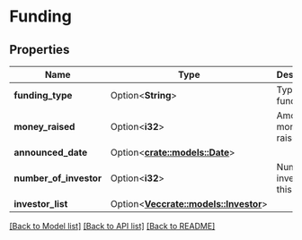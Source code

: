 # Funding

## Properties

Name | Type | Description | Notes
------------ | ------------- | ------------- | -------------
**funding_type** | Option<**String**> | Type of funding | [optional]
**money_raised** | Option<**i32**> | Amount of money raised | [optional]
**announced_date** | Option<[**crate::models::Date**](Date.md)> |  | [optional]
**number_of_investor** | Option<**i32**> | Number of investors in this round | [optional]
**investor_list** | Option<[**Vec<crate::models::Investor>**](Investor.md)> |  | [optional]

[[Back to Model list]](../README.md#documentation-for-models) [[Back to API list]](../README.md#documentation-for-api-endpoints) [[Back to README]](../README.md)



